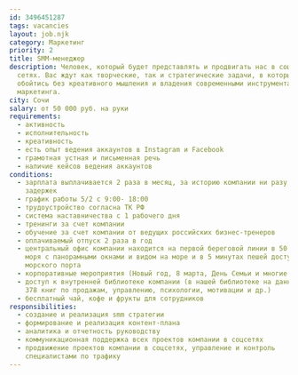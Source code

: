 ```yaml
---
id: 3496451287
tags: vacancies
layout: job.njk
category: Маркетинг
priority: 2
title: SMM-менеджер
description: Человек, который будет представлять и продвигать нас в социальных
  сетях. Вас ждут как творческие, так и стратегические задачи, в которых не
  обойтись без креативного мышления и владения современными инструментами
  маркетинга.
city: Сочи
salary: от 50 000 руб. на руки
requirements:
  - активность
  - исполнительность
  - креативность
  - есть опыт ведения аккаунтов в Instagram и Facebook
  - грамотная устная и письменная речь
  - наличие кейсов ведения аккаунтов
conditions:
  - зарплата выплачивается 2 раза в месяц, за историю компании ни разу не было
    задержек
  - график работы 5/2 с 9:00- 18:00
  - трудоустройство согласна ТК РФ
  - система наставничества с 1 рабочего дня
  - тренинги за счет компании
  - обучение за счет компании от ведущих российских бизнес-тренеров
  - оплачиваемый отпуск 2 раза в год
  - центральный офис компании находится на первой береговой линии в 50 м. от
    моря с панорамными окнами и видом на море и в 5 минутах пешей доступности от
    морского порта
  - корпоративные мероприятия (Новый год, 8 марта, День Семьи и многие другие)
  - доступ к внутренней библиотеке компании (в нашей библиотеке на данный момент
    378 книг по продажам, управлению, психологии, мотивации и др.)
  - бесплатный чай, кофе и фрукты для сотрудников
responsibilities:
  - создание и реализация smm стратегии
  - формирование и реализация контент-плана
  - аналитика и отчетность руководству
  - коммуникационная поддержка всех проектов компании в соцсетях
  - продвижение проектов компании в соцсетях, управление и контроль
    специалистами по трафику
---
```

